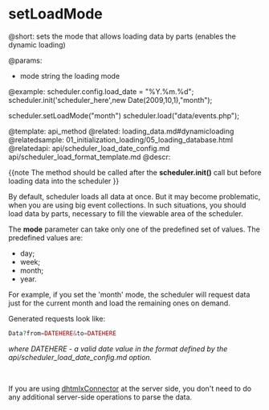 setLoadMode
=============
@short: 
	sets the mode that allows loading data by parts (enables the dynamic loading)

@params: 
- mode	string	the loading mode


@example:
scheduler.config.load_date = "%Y.%m.%d";
scheduler.init('scheduler_here',new Date(2009,10,1),"month");

scheduler.setLoadMode("month")
scheduler.load("data/events.php");
        
@template:	api_method
@related:
	loading_data.md#dynamicloading
@relatedsample:
	01_initialization_loading/05_loading_database.html
@relatedapi:
	api/scheduler_load_date_config.md
    api/scheduler_load_format_template.md
@descr: 

{{note
The method should be called after the **scheduler.init()** call but before loading data into the scheduler
}}

By default, scheduler loads all data at once. But it may become problematic, when you are using big event collections. In such situations, you should load data by parts, necessary to fill the viewable area of the scheduler.

The **mode** parameter can take only one of the predefined set of values. The predefined values are:

- day;  
- week;
- month;
- year.


For example, if you set the 'month' mode, the scheduler will request data just for the current month and load the remaining ones on demand. 

Generated requests look like:

~~~php
Data?from=DATEHERE&to=DATEHERE
~~~

*where DATEHERE - a valid date value in the format defined by the api/scheduler_load_date_config.md option.*

<br>

If you are using <a href="http://docs.dhtmlx.com/doku.php?id=dhtmlxconnector:start">dhtmlxConnector</a> at the server side, you don't need to do any additional server-side operations to parse the data.

